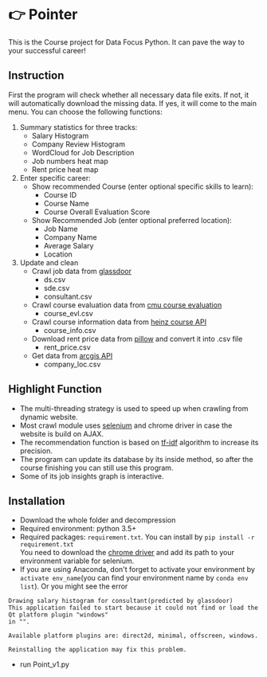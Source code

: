 # :point_right: Pointer
This is the Course project for Data Focus Python. It can pave the way to your successful career!

## Instruction
First the program will check whether all necessary data file exits. 
If not, it will automatically download the missing data.
If yes, it will come to the main menu. You can choose the following functions:  
1. Summary statistics for three tracks:
    * Salary Histogram
    * Company Review Histogram
    * WordCloud for Job Description
    * Job numbers heat map
    * Rent price heat map
2. Enter specific career:
    * Show recommended Course (enter optional specific skills to learn):
        * Course ID 
        * Course Name
        * Course Overall Evaluation Score    
    * Show Recommended Job (enter optional preferred location):
        * Job Name
        * Company Name
        * Average Salary
        * Location
3. Update and clean
    * Crawl job data from [glassdoor](https://www.glassdoor.com)
        * ds.csv
        * sde.csv
        * consultant.csv
    * Crawl course evaluation data from [cmu course evaluation](https://www.smartevl.com)
        * course_evl.csv
    * Crawl course information data from [heinz course API](https://api.heinz.cmu.edu/courses_api)
        * course_info.csv
    * Download rent price data from [pillow](https://www.zillow.com/home-values/) and convert it into .csv file
        * rent_price.csv
    * Get data from [arcgis API](https://www.arcgis.com/index.html)
        * company_loc.csv
        
## Highlight Function
* The multi-threading strategy is used to speed up when crawling from dynamic website.
* Most crawl module uses [selenium](https://www.seleniumhq.org/) and chrome driver in case the website is build on AJAX.
* The recommendation function is based on [tf-idf](https://en.wikipedia.org/wiki/Tf%E2%80%93idf) algorithm to increase its precision.
* The program can update its database by its inside method, so after the course finishing you can still use this program.
* Some of its job insights graph is interactive.  

## Installation
* Download the whole folder and decompression
* Required environment: python 3.5+
* Required packages: `requirement.txt`. You can install by `pip install -r requirement.txt`  
  You need to download the [chrome driver](http://chromedriver.chromium.org/downloads) and add its path to your environment variable for selenium.
* If you are using Anaconda, don't forget to activate your environment by `activate env_name`(you can find your environment name by `conda env list`). Or you might see the error  
```
Drawing salary histogram for consultant(predicted by glassdoor)
This application failed to start because it could not find or load the Qt platform plugin "windows"
in "".

Available platform plugins are: direct2d, minimal, offscreen, windows.

Reinstalling the application may fix this problem.
```

* run Point_v1.py

 
